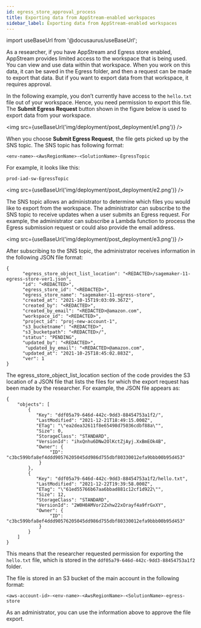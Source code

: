```yaml
---
id: egress_store_approval_process
title: Exporting data from AppStream-enabled workspaces
sidebar_label: Exporting data from AppStream-enabled workspaces
---
```


import useBaseUrl from '@docusaurus/useBaseUrl';

As a researcher, if you have AppStream and Egress store enabled, AppStream provides limited access to the workspace that is being used. You can view and use data within that workspace. When you work on this data, it can be saved in the Egress folder, and then a request can be made to export that data. But if you want to export data from that workspace, it requires approval. 

In the following example, you don’t currently have access to the `hello.txt` file out of your workspace. Hence, you need permission to export this file. The **Submit Egress Request** button shown in the figure below is used to export data from your workspace. 

 <img src={useBaseUrl('img/deployment/post_deployment/e1.png')} />

When you choose **Submit Egress Request**, the file gets picked up by the SNS topic. The SNS topic has following format:

`<env-name>-<AwsRegionName>-<SolutionName>-EgressTopic`

For example, it looks like this:

`prod-iad-sw-EgressTopic`

 <img src={useBaseUrl('img/deployment/post_deployment/e2.png')} />

The SNS topic allows an administrator to determine which files you would like to export from the workspace. The administrator can subscribe to the SNS topic to receive updates when a user submits an Egress request. For example, the administrator can subscribe a Lambda function to process the Egress submission request or could also provide the email address.

 <img src={useBaseUrl('img/deployment/post_deployment/e3.png')} />

After subscribing to the SNS topic, the administrator receives information in the following JSON file format:

```
{
      "egress_store_object_list_location": "<REDACTED>/sagemaker-11-egress-store-ver1.json",
      "id": "<REDACTED>",
      "egress_store_id": "<REDACTED>",
      "egress_store_name": "sagemaker-11-egress-store",
      "created_at": "2021-10-15T19:03:09.367Z",
      "created_by": "<REDACTED>",
      "created_by_email": "<REDACTED>@amazon.com",
      "workspace_id": "<REDACTED>",
      "project_id": "proj-new-account-1",
      "s3_bucketname": "<REDACTED>",
      "s3_bucketpath": "<REDACTED>/",
      "status": "PENDING",
      "updated_by": "<REDACTED>",
       "updated_by_email": "<REDACTED>@amazon.com",
      "updated_at": "2021-10-25T18:45:02.883Z",
      "ver": 1
}
```
The egress_store_object_list_location section of the code provides the S3 location of a JSON file that lists the files for which the export request has been made by the researcher. For example, the JSON file appears as:
```
{
    "objects": [
        {
           "Key": "ddf05a79-646d-442c-9dd3-88454753a1f2/",
           "LastModified": "2021-12-21T18:49:15.000Z",
           "ETag": "\"ea2dea32611f8e65498d75036cdbf88a\"",
           "Size": 0,
           "StorageClass": "STANDARD",
           "VersionId": "ihxQnhu6DNw2OlKctZjAyj.XxBmEOk4B",
           "Owner": {
                "ID": "c3bc599bfa8ef4ddd90576205045dd986d755dbf80330012efa9bbb00b95d453"
            }
        },
        {
           "Key": "ddf05a79-646d-442c-9dd3-88454753a1f2/hello.txt",
           "LastModified": "2021-12-22T19:39:58.000Z",
           "ETag": "\"61ed55766b67aa6bbad881c12cf1d922\"",
           "Size": 12,
           "StorageClass": "STANDARD",
           "VersionId": "2W0H0AMVor2Zxhw22xOrayf4a9frGxXY",
           "Owner": {
                "ID": "c3bc599bfa8ef4ddd90576205045dd986d755dbf80330012efa9bbb00b95d453"
            }
        }
    ]
}
```
This means that the researcher requested permission for exporting the `hello.txt` file, which is stored in the `ddf05a79-646d-442c-9dd3-88454753a1f2` folder.

The file is stored in an S3 bucket of the main account in the following format:

`<aws-account-id>-<env-name>-<AwsRegionName>-<SolutionName>-egress-store`

As an administrator, you can use the information above to approve the file export.